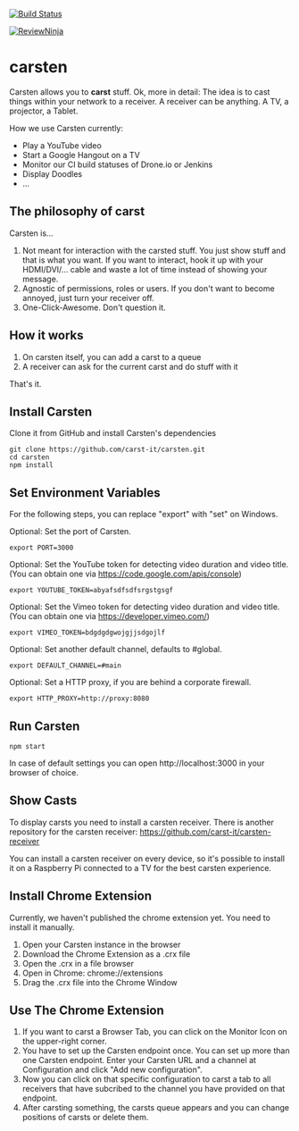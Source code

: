 [![Build Status](https://travis-ci.org/carst-it/carsten.svg?branch=master)](https://travis-ci.org/carst-it/carsten)

[![ReviewNinja](http://app.review.ninja/assets/images/wereviewninja-32.png)](http://app.review.ninja/MitchK/carsten)

carsten
==========

Carsten allows you to **carst** stuff. 
Ok, more in detail: The idea is to cast things within your network to a receiver. A receiver can be anything. A TV, a projector, a Tablet. 

How we use Carsten currently:

 * Play a YouTube video
 * Start a Google Hangout on a TV
 * Monitor our CI build statuses of Drone.io or Jenkins
 * Display Doodles
 * ...

The philosophy of carst
--------------------------------------------
Carsten is...

 1. Not meant for interaction with the carsted stuff. You just show stuff and that is what you want. If you want to interact, hook it up with your HDMI/DVI/... cable and waste a lot of time instead of showing your message.
 2. Agnostic of permissions, roles or users. If you don't want to become annoyed, just turn your receiver off.
 3. One-Click-Awesome. Don't question it.
 
How it works
------------

 1. On carsten itself, you can add a carst to a queue
 2. A receiver can ask for the current carst and do stuff with it

That's it.

Install Carsten
-----------

Clone it from GitHub and install Carsten's dependencies
```
git clone https://github.com/carst-it/carsten.git
cd carsten
npm install
```

Set Environment Variables
-------------------------
For the following steps, you can replace "export" with "set" on Windows.

Optional: Set the port of Carsten.
```
export PORT=3000
```

Optional: Set the YouTube token for detecting video duration and video title. (You can obtain one via https://code.google.com/apis/console)
```
export YOUTUBE_TOKEN=abyafsdfsdfsrgstgsgf
```

Optional: Set the Vimeo token for detecting video duration and video title. (You can obtain one via https://developer.vimeo.com/)
```
export VIMEO_TOKEN=bdgdgdgwojgjjsdgojlf
```

Optional: Set another default channel, defaults to #global.
```
export DEFAULT_CHANNEL=#main
```


Optional: Set a HTTP proxy, if you are behind a corporate firewall.
```
export HTTP_PROXY=http://proxy:8080
```

Run Carsten
-----------
```
npm start
```

In case of default settings you can open http://localhost:3000 in your browser of choice.

Show Casts
----------

To display carsts you need to install a carsten receiver. 
There is another repository for the carsten receiver: https://github.com/carst-it/carsten-receiver

You can install a carsten receiver on every device, so it's possible to install it on a Raspberry Pi connected to a TV for the best carsten experience.

Install Chrome Extension
------------------------

Currently, we haven't published the chrome extension yet. You need to install it manually.

 1. Open your Carsten instance in the browser
 2. Download the Chrome Extension as a .crx file
 3. Open the .crx in a file browser
 4. Open in Chrome: chrome://extensions
 5. Drag the .crx file into the Chrome Window

Use The Chrome Extension
------------------------

 1. If you want to carst a Browser Tab, you can click on the Monitor Icon on the upper-right corner.
 2. You have to set up the Carsten endpoint once. You can set up more than one Carsten endpoint. Enter your Carsten URL and a channel at Configuration and click "Add new configuration".
 3. Now you can click on that specific configuration to carst a tab to all receivers that have subcribed to the channel you have provided on that endpoint.
 4. After carsting something, the carsts queue appears and you can change positions of carsts or delete them.

